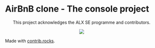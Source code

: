 # AirBnB clone - The console project



<p align="center">This project acknowledges the ALX SE programme and contributors.</p>

<p align="center">
<a href="https://github.com/akinmode/simple_shell/graphs/contributors">
  <img src="https://contrib.rocks/image?repo=akinmode/simple_shell" />
</a>
</p>

Made with [contrib.rocks](https://contrib.rocks).
